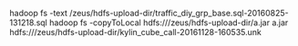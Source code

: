 hadoop fs -text /zeus/hdfs-upload-dir/traffic_diy_grp_base.sql-20160825-131218.sql
hadoop fs -copyToLocal hdfs:///zeus/hdfs-upload-dir/a.jar a.jar
hdfs:///zeus/hdfs-upload-dir/kylin_cube_call-20161128-160535.unk